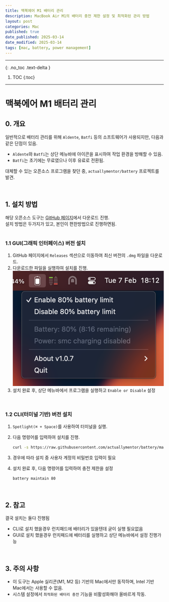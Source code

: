 ```yaml
---
title: 맥북에어 M1 배터리 관리
description: MacBook Air M1의 배터리 충전 제한 설정 및 최적화된 관리 방법
layout: post
categories: Mac
published: true
date_published: 2025-03-14
date_modified: 2025-03-14
tags: [mac, battery, power management]
---
```

---
{: .no_toc .text-delta }

1. TOC
{:toc}
---

<!-- 글의 제목은 #
    나머지 큰 제목은 ##
    이후 나머지는 3개이상 -->

# 맥북에어 M1 배터리 관리

## 0. 개요
일반적으로 배터리 관리를 위해 `Aldente`, `Batfi` 등의 소프트웨어가 사용되지만, 다음과 같은 단점이 있음.

- `Aldente`와 `Batfi`는 상단 메뉴바에 아이콘을 표시하여 작업 환경을 방해할 수 있음.
- `Batfi`는 초기에는 무료였으나 이후 유료로 전환됨.

대체할 수 있는 오픈소스 프로그램을 찾던 중, `actuallymentor/battery` 프로젝트를 발견.

<br>

## 1. 설치 방법
해당 오픈소스 도구는 [GitHub 페이지](https://github.com/actuallymentor/battery)에서 다운로드 진행.<br>
설치 방법은 두가지가 있고, 본인이 편한방법으로 진행하면됨.<br>
<br>

### 1.1 GUI(그래픽 인터페이스) 버전 설치
1. GitHub 페이지에서 `Releases` 섹션으로 이동하여 최신 버전의 `.dmg` 파일을 다운로드.
2. 다운로드한 파일을 실행하여 설치를 진행.
![img](/assets/img/battery-1.png)
3. 설치 완료 후, 상단 메뉴바에서 프로그램을 실행하고 `Enable or Disable` 설정

<br>

### 1.2 CLI(터미널 기반) 버전 설치
1. `Spotlight(⌘ + Space)`를 사용하여 터미널을 실행.
2. 다음 명령어를 입력하여 설치를 진행.

   ```sh
   curl -s https://raw.githubusercontent.com/actuallymentor/battery/main/setup.sh | bash
   ```

3. 경우에 따라 설치 중 사용자 계정의 비밀번호 입력이 필요
4. 설치 완료 후, 다음 명령어를 입력하여 충전 제한을 설정

   ```sh
   battery maintain 80
   ```

<br>

## 2. 참고
결국 설치는 둘다 진행됨 
- CLI로 설치 했을경우 런치패드에 배터리가 있을텐데 굳이 실행 필요없음
- GUI로 설치 했을경우 런치패드에 배터리를 실행하고 상단 메뉴바에서 설정 진행가능

<br>

## 3. 주의 사항
- 이 도구는 Apple 실리콘(M1, M2 등) 기반의 Mac에서만 동작하며, Intel 기반 Mac에서는 사용할 수 없음.
- 시스템 설정에서 `최적화된 배터리 충전` 기능을 비활성화해야 올바르게 작동.